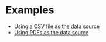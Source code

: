 # Examples

- [Using a CSV file as the data source](csv_data_source.md)
- [Using PDFs as the data source](pdf_data_source.md)
  